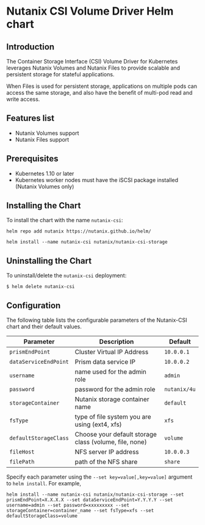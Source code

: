 # Nutanix CSI Volume Driver Helm chart

## Introduction

The Container Storage Interface (CSI) Volume Driver for Kubernetes leverages Nutanix Volumes and Nutanix Files to provide scalable and persistent storage for stateful applications.

When Files is used for persistent storage, applications on multiple pods can access the same storage, and also have the benefit of multi-pod read and write access.

## Features list

- Nutanix Volumes support
- Nutanix Files support

## Prerequisites

- Kubernetes 1.10 or later
- Kubernetes worker nodes must have the iSCSI package installed (Nutanix Volumes only)

## Installing the Chart

To install the chart with the name `nutanix-csi`:

```console
helm repo add nutanix https://nutanix.github.io/helm/

helm install --name nutanix-csi nutanix/nutanix-csi-storage
```

## Uninstalling the Chart

To uninstall/delete the `nutanix-csi` deployment:

```console
$ helm delete nutanix-csi
```

## Configuration

The following table lists the configurable parameters of the Nutanix-CSI chart and their default values.

|            Parameter         |                Description             |             Default            |
|------------------------------|----------------------------------------|--------------------------------|
| `prismEndPoint` | Cluster Virtual IP Address |`10.0.0.1`|
| `dataServiceEndPoint`| Prism data service IP |`10.0.0.2`|
| `username`| name used for the admin role |`admin`|
| `password`| password for the admin role |`nutanix/4u`|
| `storageContainer`| Nutanix storage container name     | `default`|
| `fsType`| type of file system you are using (ext4, xfs)  |`xfs`|
| `defaultStorageClass`| Choose your default storage class (volume, file, none) | `volume`|
| `fileHost`| NFS server IP address | `10.0.0.3`|
| `filePath`| path of the NFS share |`share`|

Specify each parameter using the `--set key=value[,key=value]` argument to `helm install`. For example,

```console
helm install --name nutanix-csi nutanix/nutanix-csi-storage --set prismEndPoint=X.X.X.X --set dataServiceEndPoint=Y.Y.Y.Y --set username=admin --set password=xxxxxxxxx --set storageContainer=container_name --set fsType=xfs --set defaultStorageClass=volume
```
